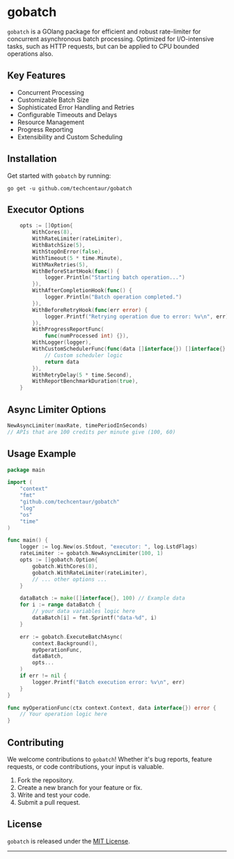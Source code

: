 
# gobatch

`gobatch` is a GOlang package for efficient and robust rate-limiter for concurrent asynchronous batch processing. Optimized for I/O-intensive tasks, such as HTTP requests, but can be applied to CPU bounded operations also.

## Key Features

- Concurrent Processing
- Customizable Batch Size
- Sophisticated Error Handling and Retries
- Configurable Timeouts and Delays
- Resource Management
- Progress Reporting
- Extensibility and Custom Scheduling

## Installation

Get started with `gobatch` by running:

```shell
go get -u github.com/techcentaur/gobatch
```


## Executor Options

```go
	opts := []Option{
		WithCores(8),
		WithRateLimiter(rateLimiter),
		WithBatchSize(5),
		WithStopOnError(false),
		WithTimeout(5 * time.Minute),
		WithMaxRetries(5),
		WithBeforeStartHook(func() {
			logger.Println("Starting batch operation...")
		}),
		WithAfterCompletionHook(func() {
			logger.Println("Batch operation completed.")
		}),
		WithBeforeRetryHook(func(err error) {
			logger.Printf("Retrying operation due to error: %v\n", err)
		}),
		WithProgressReportFunc(
			func(numProcessed int) {}),
		WithLogger(logger),
		WithCustomSchedulerFunc(func(data []interface{}) []interface{} {
			// Custom scheduler logic
			return data
		}),
		WithRetryDelay(5 * time.Second),
		WithReportBenchmarkDuration(true),
	}
```

## Async Limiter Options

```go
NewAsyncLimiter(maxRate, timePeriodInSeconds)
// APIs that are 100 credits per minute give (100, 60)

```


## Usage Example

```go
package main

import (
    "context"
    "fmt"
    "github.com/techcentaur/gobatch"
    "log"
    "os"
    "time"
)

func main() {
    logger := log.New(os.Stdout, "executor: ", log.LstdFlags)
    rateLimiter := gobatch.NewAsyncLimiter(100, 1)
    opts := []gobatch.Option{
        gobatch.WithCores(8),
        gobatch.WithRateLimiter(rateLimiter),
        // ... other options ...
    }

    dataBatch := make([]interface{}, 100) // Example data
    for i := range dataBatch {
        // your data variables logic here
		dataBatch[i] = fmt.Sprintf("data-%d", i)
    }

    err := gobatch.ExecuteBatchAsync(
        context.Background(), 
        myOperationFunc, 
        dataBatch, 
        opts...
    )
    if err != nil {
        logger.Printf("Batch execution error: %v\n", err)
    }
}

func myOperationFunc(ctx context.Context, data interface{}) error {
    // Your operation logic here
}
```


## Contributing

We welcome contributions to `gobatch`! Whether it's bug reports, feature requests, or code contributions, your input is valuable.

1. Fork the repository.
2. Create a new branch for your feature or fix.
3. Write and test your code.
4. Submit a pull request.

## License

`gobatch` is released under the [MIT License](LICENSE).

---
